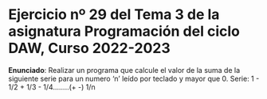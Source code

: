 # Ejercicio nº 29 del Tema 3 de la asignatura Programación del ciclo DAW, Curso 2022-2023
**Enunciado**: Realizar un programa que calcule el valor de la suma de la siguiente serie para un numero ‘n’ leído por teclado y mayor que 0.
Serie: 1 - 1/2 + 1/3 - 1/4........(+ -) 1/n